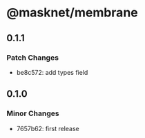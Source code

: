# @masknet/membrane

## 0.1.1

### Patch Changes

-   be8c572: add types field

## 0.1.0

### Minor Changes

-   7657b62: first release
